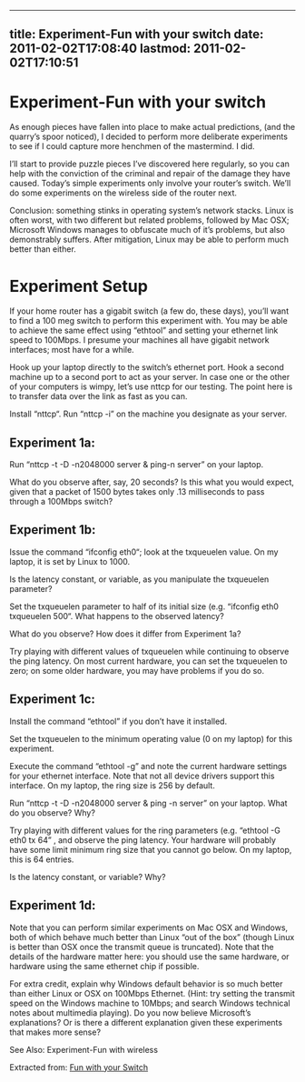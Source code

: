 
---
title: Experiment-Fun with your switch
date: 2011-02-02T17:08:40
lastmod: 2011-02-02T17:10:51
---
Experiment-Fun with your switch
===============================

As enough pieces have fallen into place to make actual predictions, (and
the quarry’s spoor noticed), I decided to perform more deliberate
experiments to see if I could capture more henchmen of the mastermind. I
did.

I’ll start to provide puzzle pieces I’ve discovered here regularly, so
you can help with the conviction of the criminal and repair of the
damage they have caused. Today’s simple experiments only involve your
router’s switch. We’ll do some experiments on the wireless side of the
router next.

Conclusion: something stinks in operating system’s network stacks. Linux
is often worst, with two different but related problems, followed by Mac
OSX; Microsoft Windows manages to obfuscate much of it’s problems, but
also demonstrably suffers. After mitigation, Linux may be able to
perform much better than either.

Experiment Setup
================

If your home router has a gigabit switch (a few do, these days), you’ll
want to find a 100 meg switch to perform this experiment with. You may
be able to achieve the same effect using “ethtool” and setting your
ethernet link speed to 100Mbps. I presume your machines all have gigabit
network interfaces; most have for a while.

Hook up your laptop directly to the switch’s ethernet port. Hook a
second machine up to a second port to act as your server. In case one or
the other of your computers is wimpy, let’s use nttcp for our testing.
The point here is to transfer data over the link as fast as you can.

Install “nttcp“. Run “nttcp -i” on the machine you designate as your
server.

Experiment 1a:
--------------

Run “nttcp -t -D -n2048000 server & ping-n server” on your laptop.

What do you observe after, say, 20 seconds? Is this what you would
expect, given that a packet of 1500 bytes takes only .13 milliseconds to
pass through a 100Mbps switch?

Experiment 1b:
--------------

Issue the command “ifconfig eth0“; look at the txqueuelen value. On my
laptop, it is set by Linux to 1000.

Is the latency constant, or variable, as you manipulate the txqueuelen
parameter?

Set the txqueuelen parameter to half of its initial size (e.g. “ifconfig
eth0 txqueuelen 500“. What happens to the observed latency?

What do you observe? How does it differ from Experiment 1a?

Try playing with different values of txqueuelen while continuing to
observe the ping latency. On most current hardware, you can set the
txqueuelen to zero; on some older hardware, you may have problems if you
do so.

Experiment 1c:
--------------

Install the command “ethtool” if you don’t have it installed.

Set the txqueuelen to the minimum operating value (0 on my laptop) for
this experiment.

Execute the command “ethtool -g” and note the current hardware settings
for your ethernet interface. Note that not all device drivers support
this interface. On my laptop, the ring size is 256 by default.

Run “nttcp -t -D -n2048000 server & ping -n server” on your laptop. What
do you observe? Why?

Try playing with different values for the ring parameters (e.g.
“﻿ethtool -G eth0 tx 64” , and observe the ping latency. Your hardware
will probably have some limit minimum ring size that you cannot go
below. On my laptop, this is 64 entries.

Is the latency constant, or variable? Why?

Experiment 1d:
--------------

Note that you can perform similar experiments on Mac OSX and Windows,
both of which behave much better than Linux “out of the box” (though
Linux is better than OSX once the transmit queue is truncated). Note
that the details of the hardware matter here: you should use the same
hardware, or hardware using the same ethernet chip if possible.

For extra credit, explain why Windows default behavior is so much better
than either Linux or OSX on 100Mbps Ethernet. (Hint: try setting the
transmit speed on the Windows machine to 10Mbps; and search Windows
technical notes about multimedia playing). Do you now believe
Microsoft’s explanations? Or is there a different explanation given
these experiments that makes more sense?

See Also: <link>Experiment-Fun with wireless</link>

Extracted from: [Fun with your
Switch](http://gettys.wordpress.com/2010/11/29/home-router-puzzle-piece-one-fun-with-your-switch/)

